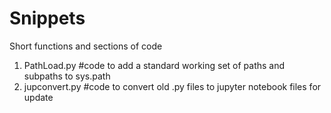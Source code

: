 # Snippets
Short functions and sections of code

1) PathLoad.py     #code to add a standard working set of paths and subpaths to sys.path
2) jupconvert.py   #code to convert old .py files to jupyter notebook files for update
